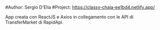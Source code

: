 #Author: Sergio D'Elia
#Project: https://classy-chaja-ee1bd4.netlify.app/


App creata con ReactJS e Axios in collegamento con le API di TransferMarket di RapidApi.